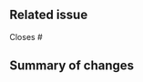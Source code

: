 ## Related issue

Closes #<!--ISSUE ID-->

## Summary of changes

<!--[Describe the changes made]-->
